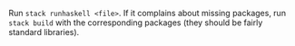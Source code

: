 Run `stack runhaskell <file>`. If it complains about missing packages, run `stack build` with the corresponding packages (they should be fairly standard libraries).
